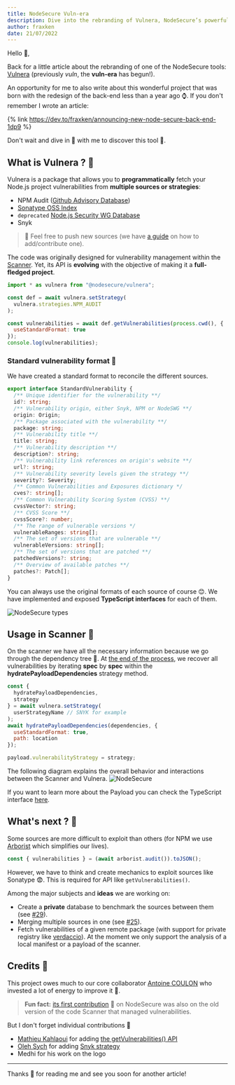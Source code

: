 ```yaml
---
title: NodeSecure Vuln-era
description: Dive into the rebranding of Vulnera, NodeSecure’s powerful tool for uncovering Node.js vulnerabilities from multiple sources. Discover its evolution and how it’s shaping the future of open source security!
author: fraxken
date: 21/07/2022
---
```


Hello 👋,

Back for a little article about the rebranding of one of the NodeSecure tools: [Vulnera](https://github.com/NodeSecure/vuln) (previously *vuln*, the **vuln-era** has begun!).

An opportunity for me to also write about this wonderful project that was born with the redesign of the back-end less than a year ago ⌚. If you don't remember I wrote an article:

{% link https://dev.to/fraxken/announcing-new-node-secure-back-end-1dp9 %}

Don't wait and dive in 🌊 with me to discover this tool 💃.

## What is Vulnera ? 👀

Vulnera is a package that allows you to **programmatically** fetch your Node.js project vulnerabilities from **multiple sources or strategies**:

- NPM Audit ([Github Advisory Database](https://github.com/advisories))
- [Sonatype OSS Index](https://ossindex.sonatype.org/)
- `deprecated` [Node.js Security WG Database](https://github.com/nodejs/security-wg/tree/main/vuln)
- Snyk

> 📢 Feel free to push new sources (we have [a guide](https://github.com/NodeSecure/vuln/blob/main/docs/adding_new_strategy.md) on how to add/contribute one).

The code was originally designed for vulnerability management within the [Scanner](https://github.com/NodeSecure/scanner). Yet, its API is **evolving** with the objective of making it a **full-fledged project**.

```js
import * as vulnera from "@nodesecure/vulnera";

const def = await vulnera.setStrategy(
  vulnera.strategies.NPM_AUDIT
);

const vulnerabilities = await def.getVulnerabilities(process.cwd(), {
  useStandardFormat: true
});
console.log(vulnerabilities);
```

### Standard vulnerability format 👯

We have created a standard format to reconcile the different sources.

```ts
export interface StandardVulnerability {
  /** Unique identifier for the vulnerability **/
  id?: string;
  /** Vulnerability origin, either Snyk, NPM or NodeSWG **/
  origin: Origin;
  /** Package associated with the vulnerability **/
  package: string;
  /** Vulnerability title **/
  title: string;
  /** Vulnerability description **/
  description?: string;
  /** Vulnerability link references on origin's website **/
  url?: string;
  /** Vulnerability severity levels given the strategy **/
  severity?: Severity;
  /** Common Vulnerabilities and Exposures dictionary */
  cves?: string[];
  /** Common Vulnerability Scoring System (CVSS) **/
  cvssVector?: string;
  /** CVSS Score **/
  cvssScore?: number;
  /** The range of vulnerable versions */
  vulnerableRanges: string[];
  /** The set of versions that are vulnerable **/
  vulnerableVersions: string[];
  /** The set of versions that are patched **/
  patchedVersions?: string;
  /** Overview of available patches **/
  patches?: Patch[];
}
```

You can always use the original formats of each source of course 😊. We have implemented and exposed **TypeScript interfaces** for each of them.

![NodeSecure types](https://dev-to-uploads.s3.amazonaws.com/uploads/articles/0eqb67gqp772iawr10gp.png)

## Usage in Scanner 🔬

On the scanner we have all the necessary information because we go through the dependency tree 🎄. At [the end of the process](https://github.com/NodeSecure/scanner/blob/master/src/depWalker.js#L297), we recover all vulnerabilities by iterating **spec** by **spec** within the **hydratePayloadDependencies** strategy method.

```js
const {
  hydratePayloadDependencies,
  strategy
} = await vulnera.setStrategy(
  userStrategyName // SNYK for example
);
await hydratePayloadDependencies(dependencies, {
  useStandardFormat: true,
  path: location
});

payload.vulnerabilityStrategy = strategy;
```

The following diagram explains the overall behavior and interactions between the Scanner and Vulnera.
![NodeSecure](https://dev-to-uploads.s3.amazonaws.com/uploads/articles/6x76ry38w7qcitdulayh.png)

If you want to learn more about the Payload you can check the TypeScript interface [here](https://github.com/NodeSecure/scanner/blob/master/types/scanner.d.ts#L132).
 
## What's next ? 🚀

Some sources are more difficult to exploit than others (for NPM we use [Arborist](https://www.npmjs.com/package/@npmcli/arborist) which simplifies our lives).

```js
const { vulnerabilities } = (await arborist.audit()).toJSON();
```

However, we have to think and create mechanics to exploit sources like Sonatype 😨. This is required for API like `getVulnerabilities()`.

Among the major subjects and **ideas** we are working on:
- Create a **private** database to benchmark the sources between them (see [#29](https://github.com/NodeSecure/vulnera/issues/29)).
- Merging multiple sources in one (see [#25](https://github.com/NodeSecure/vulnera/issues/25)).
- Fetch vulnerabilities of a given remote package (with support for private registry like [verdaccio](https://verdaccio.org/)). At the moment we only support the analysis of a local manifest or a payload of the scanner.

## Credits 🙇

This project owes much to our core collaborator [Antoine COULON](https://www.linkedin.com/in/antoine-coulon-b29934153/) who invested a lot of energy to improve it 💪.

> **Fun fact:** [its first contribution](https://github.com/NodeSecure/cli/commit/236c7333720b14878b5f620f3a814c045a375a45) 🐤 on NodeSecure was also on the old version of the code Scanner that managed vulnerabilities.

But I don't forget individual contributions 👏
- [Mathieu Kahlaoui](https://www.linkedin.com/in/mathieu-kahlaoui-0887a1158/) for adding [the getVulnerabilities() API](https://github.com/NodeSecure/vuln/pull/33)
- [Oleh Sych](https://www.linkedin.com/in/oleh-sych-41245116a/) for adding [Snyk strategy](https://github.com/NodeSecure/vuln/pull/11)
- Medhi for his work on the logo

---

Thanks 🙏 for reading me and see you soon for another article!
